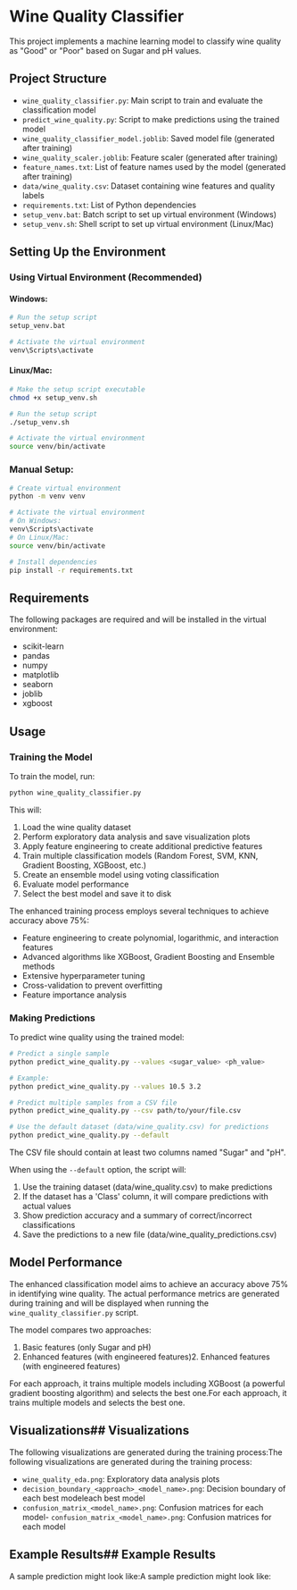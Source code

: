 # Wine Quality Classifier

This project implements a machine learning model to classify wine quality as "Good" or "Poor" based on Sugar and pH values.

## Project Structure

- `wine_quality_classifier.py`: Main script to train and evaluate the classification model
- `predict_wine_quality.py`: Script to make predictions using the trained model
- `wine_quality_classifier_model.joblib`: Saved model file (generated after training)
- `wine_quality_scaler.joblib`: Feature scaler (generated after training)
- `feature_names.txt`: List of feature names used by the model (generated after training)
- `data/wine_quality.csv`: Dataset containing wine features and quality labels
- `requirements.txt`: List of Python dependencies
- `setup_venv.bat`: Batch script to set up virtual environment (Windows)
- `setup_venv.sh`: Shell script to set up virtual environment (Linux/Mac)

## Setting Up the Environment

### Using Virtual Environment (Recommended)

#### Windows:

```bash
# Run the setup script
setup_venv.bat

# Activate the virtual environment
venv\Scripts\activate
```

#### Linux/Mac:

```bash
# Make the setup script executable
chmod +x setup_venv.sh

# Run the setup script
./setup_venv.sh

# Activate the virtual environment
source venv/bin/activate
```

### Manual Setup:

```bash
# Create virtual environment
python -m venv venv

# Activate the virtual environment
# On Windows:
venv\Scripts\activate
# On Linux/Mac:
source venv/bin/activate

# Install dependencies
pip install -r requirements.txt
```

## Requirements

The following packages are required and will be installed in the virtual environment:

- scikit-learn
- pandas
- numpy
- matplotlib
- seaborn
- joblib
- xgboost

## Usage

### Training the Model

To train the model, run:

```bash
python wine_quality_classifier.py
```

This will:

1. Load the wine quality dataset
2. Perform exploratory data analysis and save visualization plots
3. Apply feature engineering to create additional predictive features
4. Train multiple classification models (Random Forest, SVM, KNN, Gradient Boosting, XGBoost, etc.)
5. Create an ensemble model using voting classification
6. Evaluate model performance
7. Select the best model and save it to disk

The enhanced training process employs several techniques to achieve accuracy above 75%:

- Feature engineering to create polynomial, logarithmic, and interaction features
- Advanced algorithms like XGBoost, Gradient Boosting and Ensemble methods
- Extensive hyperparameter tuning
- Cross-validation to prevent overfitting
- Feature importance analysis

### Making Predictions

To predict wine quality using the trained model:

```bash
# Predict a single sample
python predict_wine_quality.py --values <sugar_value> <ph_value>

# Example:
python predict_wine_quality.py --values 10.5 3.2

# Predict multiple samples from a CSV file
python predict_wine_quality.py --csv path/to/your/file.csv

# Use the default dataset (data/wine_quality.csv) for predictions
python predict_wine_quality.py --default
```

The CSV file should contain at least two columns named "Sugar" and "pH".

When using the `--default` option, the script will:

1. Use the training dataset (data/wine_quality.csv) to make predictions
2. If the dataset has a 'Class' column, it will compare predictions with actual values
3. Show prediction accuracy and a summary of correct/incorrect classifications
4. Save the predictions to a new file (data/wine_quality_predictions.csv)

## Model Performance

The enhanced classification model aims to achieve an accuracy above 75% in identifying wine quality.
The actual performance metrics are generated during training and will be displayed when running
the `wine_quality_classifier.py` script.

The model compares two approaches:

1. Basic features (only Sugar and pH)
2. Enhanced features (with engineered features)2. Enhanced features (with engineered features)

For each approach, it trains multiple models including XGBoost (a powerful gradient boosting algorithm) and selects the best one.For each approach, it trains multiple models and selects the best one.

## Visualizations## Visualizations

The following visualizations are generated during the training process:The following visualizations are generated during the training process:

- `wine_quality_eda.png`: Exploratory data analysis plots
- `decision_boundary_<approach>_<model_name>.png`: Decision boundary of each best modeleach best model
- `confusion_matrix_<model_name>.png`: Confusion matrices for each model- `confusion_matrix_<model_name>.png`: Confusion matrices for each model

## Example Results## Example Results

A sample prediction might look like:A sample prediction might look like:
